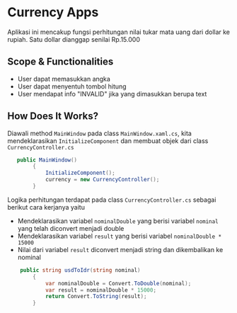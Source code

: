 # Currency Apps
Aplikasi ini mencakup fungsi perhitungan nilai tukar mata uang dari dollar ke rupiah. Satu dollar dianggap senilai Rp.15.000

## Scope & Functionalities
- User dapat memasukkan angka
- User dapat menyentuh tombol hitung
- User mendapat info "INVALID" jika yang dimasukkan berupa text

## How Does It Works?
Diawali method `MainWindow` pada class `MainWindow.xaml.cs`, kita mendeklarasikan `InitializeComponent` dan membuat objek dari class `CurrencyController.cs`

```csharp
   public MainWindow()
        {
            InitializeComponent();
            currency = new CurrencyController();
        }
```

Logika perhitungan terdapat pada class `CurrencyController.cs` sebagai berikut cara kerjanya yaitu

-  Mendeklarasikan variabel `nominalDouble` yang berisi variabel `nominal` yang telah diconvert menjadi double
-  Mendeklarasikan variabel `result` yang berisi variabel `nominalDouble * 15000`
-  Nilai dari variabel `result` diconvert menjadi string dan dikembalikan ke nominal 

```csharp
    public string usdToIdr(string nominal)
        {
            var nominalDouble = Convert.ToDouble(nominal);
            var result = nominalDouble * 15000;
            return Convert.ToString(result);
        }
```